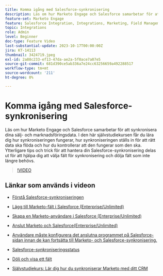 ```yaml
---
title: Komma igång med Salesforce-synkronisering
description: Läs om hur Marketo Engage och Salesforce samarbetar för att synkronisera dina sälj- och marknadsföringsdata. I den här självstudiekursen får du lära dig hur synkroniseringen fungerar, hur synkroniseringen ställs in för att rätt data ska flöda och hur du kontrollerar att den fungerar som den ska.
feature-set: Marketo Engage
feature: Salesforce Integration, Integrations, Marketing, Field Management, Administration
topic: Integrations
role: Admin
level: Beginner
doc-type: Feature Video
last-substantial-update: 2023-10-17T00:00:00Z
jira: KT-14113
thumbnail: 3424719.jpeg
exl-id: 2a88c233-ef13-47da-ae2a-5f0ace7a07e5
source-git-commit: 681d390ce5ab336a7e24cc63256659a492288517
workflow-type: tm+mt
source-wordcount: '211'
ht-degree: 0%

---
```


# Komma igång med Salesforce-synkronisering

Läs om hur Marketo Engage och Salesforce samarbetar för att synkronisera dina sälj- och marknadsföringsdata. I den här självstudiekursen får du lära dig hur synkroniseringen fungerar, hur synkroniseringen ställs in för att rätt data ska flöda och hur du kontrollerar att den fungerar som den ska. Ytterligare tips och trick för att hantera din Salesforce-synkronisering delas ut för att hjälpa dig att välja fält för synkronisering och dölja fält som inte längre behövs.

>[!VIDEO](https://video.tv.adobe.com/v/3453800/?learn=on&captions=swe)

## Länkar som används i videon

* [Förstå Salesforce-synkroniseringen](https://experienceleague.adobe.com/docs/marketo/using/product-docs/crm-sync/salesforce-sync/understanding-the-salesforce-sync.html?lang=sv-SE)

* [Lägg till Marketo-fält i Salesforce (Enterprise/Unlimited)](https://experienceleague.adobe.com/docs/marketo/using/product-docs/crm-sync/salesforce-sync/setup/enterprise-unlimited-edition/step-1-of-3-add-marketo-fields-to-salesforce-enterprise-unlimited.html?lang=sv-SE)

* [Skapa en Marketo-användare i Salesforce (Enterprise/Unlimited)](https://experienceleague.adobe.com/docs/marketo/using/product-docs/crm-sync/salesforce-sync/setup/enterprise-unlimited-edition/step-2-of-3-create-a-salesforce-user-for-marketo-enterprise-unlimited.html?lang=sv-SE)

* [Anslut Marketo och Salesforce(Enterprise/Unlimited)](https://experienceleague.adobe.com/docs/marketo/using/product-docs/crm-sync/salesforce-sync/setup/enterprise-unlimited-edition/step-3-of-3-connect-marketo-and-salesforce-enterprise-unlimited.html?lang=sv-SE)

* [Användare måste konfigurera det anslutna programmet på Salesforce-sidan innan de kan fortsätta till Marketo- och Salesforce-synkronisering.](https://experienceleague.adobe.com/docs/marketo/using/product-docs/crm-sync/salesforce-sync/log-in-using-oauth-2-0.html?lang=sv-SE)

* [Salesforce-synkroniseringsstatus](https://experienceleague.adobe.com/docs/marketo/using/product-docs/crm-sync/salesforce-sync/salesforce-sync-status.html?lang=sv-SE)

* [Dölj och visa ett fält](https://experienceleague.adobe.com/docs/marketo/using/product-docs/administration/field-management/hide-and-unhide-a-field.html?lang=sv-SE)

* [Självstudiekurs: Lär dig hur du synkroniserar Marketo med ditt CRM](https://experienceleague.adobe.com/docs/marketo-learn/tutorials/lead-and-data-management/crm-sync-learn.html?lang=sv-SE)
